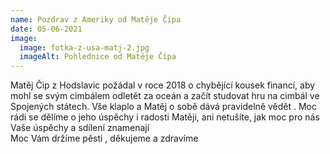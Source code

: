 ```yaml
---
name: Pozdrav z Ameriky od Matěje Čipa
date: 05-06-2021
image:
  image: fotka-z-usa-matj-2.jpg
  imageAlt: Pohlednice od Matěje Čípa
---
```

Matěj Čip z Hodslavic požádal v roce 2018 o chybějící kousek financí, aby mohl se svým cimbálem odletět za oceán a začít studovat hru na cimbál ve Spojených státech. Vše klaplo a Matěj o sobě dává pravidelně vědět . Moc rádi se dělíme o jeho úspěchy i radosti 
Matěji, ani netušíte, jak moc pro nás Vaše úspěchy a sdílení znamenají  
Moc Vám držíme pěsti , děkujeme a zdravíme 
